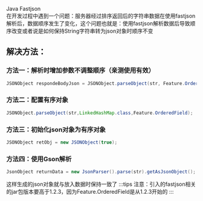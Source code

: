 Java Fastjson<br />在开发过程中遇到一个问题：服务器经过排序返回后的字符串数据在使用fastjson解析后，数据顺序发生了变化，这个问题也就是：使用fastjson解析数据后导致顺序改变或者说是如何保持String字符串转为json对象时顺序不变
<a name="Wv1tl"></a>
## 解决方法：
<a name="XaOq6"></a>
### 方法一：解析时增加参数不调整顺序（亲测使用有效）
```java
JSONObject respondeBodyJson = JSONObject.parseObject(str, Feature.OrderedField);
```
<a name="Qb7CK"></a>
### 方法二：配置有序对象
```java
JSONObject.parseObject(str,LinkedHashMap.class,Feature.OrderedField);
```
<a name="FMDY5"></a>
### 方法三：初始化json对象为有序对象
```java
JSONObject retObj = new JSONObject(true);
```
<a name="lm18D"></a>
### 方法四：使用Gson解析
```java
JsonObject returnData = new JsonParser().parse(str).getAsJsonObject();
```
这样生成的json对象就与放入数据时保持一致了
:::tips
注意：引入的fastjson相关的jar包版本要高于1.2.3，因为Feature.OrderedField是从1.2.3开始的
:::

